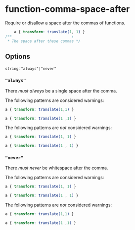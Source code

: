 # function-comma-space-after

Require or disallow a space after the commas of functions.

```css
    a { transform: translate(1, 1) }
/**                           ↑  
 * The space after these commas */
```

## Options

`string`: `"always"|"never"`

### `"always"`

There *must always* be a single space after the comma.

The following patterns are considered warnings:

```css
a { transform: translate(1,1) }
```

```css
a { transform: translate(1 ,1) }
```

The following patterns are *not* considered warnings:

```css
a { transform: translate(1, 1) }
```

```css
a { transform: translate(1 , 1) }
```

### `"never"`

There *must never* be whitespace after the comma.

The following patterns are considered warnings:

```css
a { transform: translate(1, 1) }
```

```css
a { transform: translate(1 , 1) }
```

The following patterns are *not* considered warnings:

```css
a { transform: translate(1,1) }
```

```css
a { transform: translate(1 ,1) }
```
